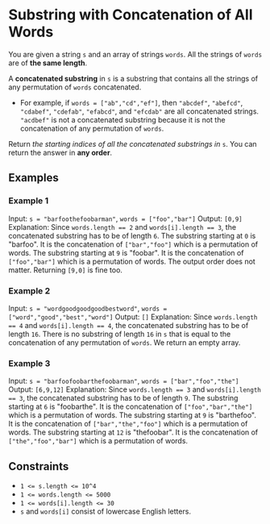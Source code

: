 # Substring with Concatenation of All Words

You are given a string `s` and an array of strings `words`. All the strings of `words` are of **the same length**.

A **concatenated substring** in `s` is a substring that contains all the strings of any permutation of `words` concatenated.

- For example, if `words = ["ab","cd","ef"]`, then `"abcdef"`, `"abefcd"`, `"cdabef"`, `"cdefab"`, `"efabcd"`, and `"efcdab"` are all concatenated strings. `"acdbef"` is not a concatenated substring because it is not the concatenation of any permutation of `words`.

Return _the starting indices of all the concatenated substrings in_ `s`. You can return the answer in **any order**.

## Examples

### Example 1

Input: `s = "barfoothefoobarman"`, `words = ["foo","bar"]`
Output: `[0,9]`
Explanation: Since `words.length == 2` and `words[i].length == 3`, the concatenated substring has to be of length `6`.
The substring starting at `0` is "barfoo". It is the concatenation of `["bar","foo"]` which is a permutation of words.
The substring starting at `9` is "foobar". It is the concatenation of `["foo","bar"]` which is a permutation of words.
The output order does not matter. Returning `[9,0]` is fine too.

### Example 2

Input: `s = "wordgoodgoodgoodbestword"`, `words = ["word","good","best","word"]`
Output: `[]`
Explanation: Since `words.length == 4` and `words[i].length == 4`, the concatenated substring has to be of length `16`.
There is no substring of length `16` in `s` that is equal to the concatenation of any permutation of `words`.
We return an empty array.

### Example 3

Input: `s = "barfoofoobarthefoobarman"`, `words = ["bar","foo","the"]`
Output: `[6,9,12]`
Explanation: Since `words.length == 3` and `words[i].length == 3`, the concatenated substring has to be of length `9`.
The substring starting at `6` is "foobarthe". It is the concatenation of `["foo","bar","the"]` which is a permutation of words.
The substring starting at `9` is "barthefoo". It is the concatenation of `["bar","the","foo"]` which is a permutation of words.
The substring starting at `12` is "thefoobar". It is the concatenation of `["the","foo","bar"]` which is a permutation of words.

## Constraints

- `1 <= s.length <= 10^4`
- `1 <= words.length <= 5000`
- `1 <= words[i].length <= 30`
- `s` and `words[i]` consist of lowercase English letters.
